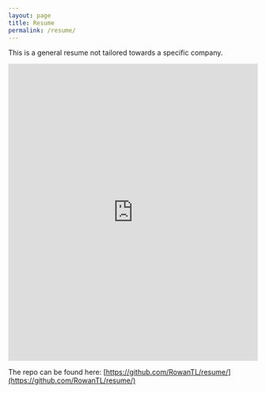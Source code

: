 ```yaml
---
layout: page
title: Resume
permalink: /resume/
---
```


This is a general resume not tailored towards a specific company.

<iframe src="https://docs.google.com/gview?url=https://raw.githubusercontent.com/RowanTL/resume/main/general-resume/resume.pdf&embedded=true" 
        style="width:100%; height:600px;" frameborder="0">
</iframe>

The repo can be found here: [https://github.com/RowanTL/resume/](https://github.com/RowanTL/resume/)
